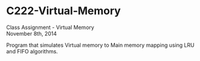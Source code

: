 # C222-Virtual-Memory
Class Assignment - Virtual Memory  
November 8th, 2014

Program that simulates Virtual memory to Main memory mapping using LRU and FIFO algorithms.

